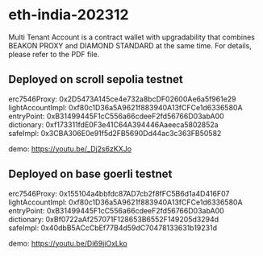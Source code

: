 # eth-india-202312
Multi Tenant Account is a contract wallet with upgradability that combines BEAKON PROXY and DIAMOND STANDARD at the same time.
For details, please refer to the PDF file.

## Deployed on scroll sepolia testnet
erc7546Proxy: 0x2D5473A145ce4e732a8bcDF02600Ae6a5f961e29  
lightAccountImpl: 0xf80c1D36a5A9621f883940A13fCFCe1d6336580A  
entryPoint: 0xB31499445F1cC556a66cdeeF2fd56766D03abA00  
dictionary: 0xf173311fdE0F3e41C64A394446Aaeeca5802852a  
safeImpl: 0x3CBA306E0e91f5d2FB5690Dd44ac3c363FB50582  

demo: https://youtu.be/_Dj2s6zKXJo

## Deployed on base goerli testnet
erc7546Proxy: 0x155104a4bbfdc87AD7cb2f8fFC5B6d1a4D416F07  
lightAccountImpl: 0xf80c1D36a5A9621f883940A13fCFCe1d6336580A  
entryPoint: 0xB31499445F1cC556a66cdeeF2fd56766D03abA00  
dictionary: 0xBf0722aAf257071F128653B6552F149205d3294d  
safeImpl: 0x40dbB5ACcCbEf77B4d59dC70478133631b19231d  

demo: https://youtu.be/Di69jiOxLko
